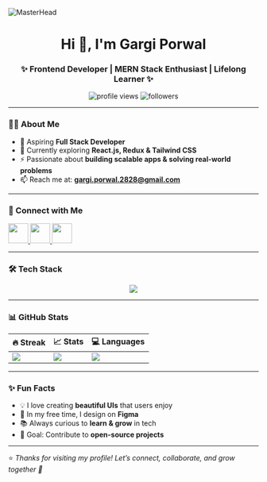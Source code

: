 ![MasterHead](https://miro.medium.com/max/1400/0*enrI7BXUzwJEomlq.gif)

<h1 align="center">Hi 👋, I'm Gargi Porwal</h1>
<h3 align="center">✨ Frontend Developer | MERN Stack Enthusiast | Lifelong Learner ✨</h3>

<p align="center">
  <img src="https://komarev.com/ghpvc/?username=gargiporwal-01&label=Profile%20Views&color=0e75b6&style=flat" alt="profile views" />  
  <img src="https://img.shields.io/github/followers/gargiporwal-01?label=Followers&style=social" alt="followers" />  
</p>

---

### 👩‍💻 About Me
- 💼 Aspiring **Full Stack Developer**  
- 🌱 Currently exploring **React.js, Redux & Tailwind CSS**  
- ⚡ Passionate about **building scalable apps & solving real-world problems**  
- 📫 Reach me at: **gargi.porwal.2828@gmail.com**

---

### 🔗 Connect with Me  
<p align="left">
  <a href="https://www.linkedin.com/in/gargi-porwal-a7aa81230/" target="blank">
    <img src="https://img.icons8.com/color/48/000000/linkedin.png" height="40" width="40" />
  </a>
  <a href="https://www.youtube.com/c/gargi porwal" target="blank">
    <img src="https://img.icons8.com/color/48/000000/youtube-play.png" height="40" width="40" />
  </a>
  <a href="https://www.leetcode.com/gargi_porwal_01" target="blank">
    <img src="https://img.icons8.com/external-tal-revivo-color-tal-revivo/48/000000/external-level-up-your-coding-skills-and-quickly-land-a-job-logo-color-tal-revivo.png" height="40" width="40" />
  </a>
</p>

---

### 🛠️ Tech Stack  
<p align="center">  
  <img src="https://skillicons.dev/icons?i=html,css,js,react,redux,tailwind,nodejs,express,mongodb,mysql,php,python,git,figma,postman,firebase,gcp" />  
</p>  

---

### 📊 GitHub Stats  
<div align="center">

| 🔥 Streak | 📈 Stats | 💻 Languages |
|-----------|----------|--------------|
| <img src="https://github-readme-streak-stats.herokuapp.com/?user=gargiporwal-01&theme=tokyonight" /> | <img src="https://github-readme-stats.vercel.app/api?username=gargiporwal-01&show_icons=true&theme=tokyonight" /> | <img src="https://github-readme-stats.vercel.app/api/top-langs/?username=gargiporwal-01&layout=compact&theme=tokyonight" /> |

</div>

---

### ✨ Fun Facts  
- 💡 I love creating **beautiful UIs** that users enjoy  
- 🎨 In my free time, I design on **Figma**  
- 📚 Always curious to **learn & grow** in tech  
- 🎯 Goal: Contribute to **open-source projects**  

---

⭐️ *Thanks for visiting my profile! Let’s connect, collaborate, and grow together 🚀*
